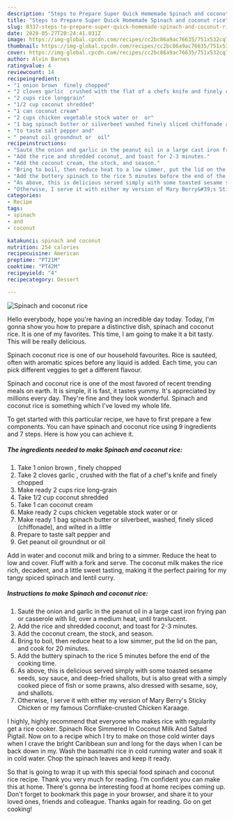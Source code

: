 ```yaml
---
description: "Steps to Prepare Super Quick Homemade Spinach and coconut rice"
title: "Steps to Prepare Super Quick Homemade Spinach and coconut rice"
slug: 8337-steps-to-prepare-super-quick-homemade-spinach-and-coconut-rice
date: 2020-05-27T20:24:41.031Z
image: https://img-global.cpcdn.com/recipes/cc2bc86a9ac76635/751x532cq70/spinach-and-coconut-rice-recipe-main-photo.jpg
thumbnail: https://img-global.cpcdn.com/recipes/cc2bc86a9ac76635/751x532cq70/spinach-and-coconut-rice-recipe-main-photo.jpg
cover: https://img-global.cpcdn.com/recipes/cc2bc86a9ac76635/751x532cq70/spinach-and-coconut-rice-recipe-main-photo.jpg
author: Alvin Barnes
ratingvalue: 4
reviewcount: 14
recipeingredient:
- "1 onion brown  finely chopped"
- "2 cloves garlic  crushed with the flat of a chefs knife and finely chopped"
- "2 cups rice longgrain"
- "1/2 cup coconut shredded"
- "1 can coconut cream"
- "2 cups chicken vegetable stock water or  or"
- "1 bag spinach butter or silverbeet washed finely sliced chiffonade and wilted in a little"
- "to taste salt pepper and"
- " peanut oil groundnut or  oil"
recipeinstructions:
- "Sauté the onion and garlic in the peanut oil in a large cast iron frying pan or casserole with lid, over a medium heat, until translucent."
- "Add the rice and shredded coconut, and toast for 2-3 minutes."
- "Add the coconut cream, the stock, and season."
- "Bring to boil, then reduce heat to a low simmer, put the lid on the pan, and cook for 20 minutes."
- "Add the buttery spinach to the rice 5 minutes before the end of the cooking time."
- "As above, this is delicious served simply with some toasted sesame seeds, soy sauce, and deep-fried shallots, but is also great with a simply cooked piece of fish or some prawns, also dressed with sesame, soy, and shallots."
- "Otherwise, I serve it with either my version of Mary Berry&#39;s Sticky Chicken or my famous Cornflake-crusted Chicken Karaage."
categories:
- Recipe
tags:
- spinach
- and
- coconut

katakunci: spinach and coconut 
nutrition: 254 calories
recipecuisine: American
preptime: "PT21M"
cooktime: "PT42M"
recipeyield: "4"
recipecategory: Dessert

---
```



![Spinach and coconut rice](https://img-global.cpcdn.com/recipes/cc2bc86a9ac76635/751x532cq70/spinach-and-coconut-rice-recipe-main-photo.jpg)

Hello everybody, hope you're having an incredible day today. Today, I'm gonna show you how to prepare a distinctive dish, spinach and coconut rice. It is one of my favorites. This time, I am going to make it a bit tasty. This will be really delicious.

Spinach coconut rice is one of our household favourites. Rice is sautéed, often with aromatic spices before any liquid is added. Each time, you can pick different veggies to get a different flavour.

Spinach and coconut rice is one of the most favored of recent trending meals on earth. It is simple, it is fast, it tastes yummy. It's appreciated by millions every day. They're fine and they look wonderful. Spinach and coconut rice is something which I've loved my whole life.


To get started with this particular recipe, we have to first prepare a few components. You can have spinach and coconut rice using 9 ingredients and 7 steps. Here is how you can achieve it.

<!--inarticleads1-->

##### The ingredients needed to make Spinach and coconut rice:

1. Take 1 onion brown , finely chopped
1. Take 2 cloves garlic , crushed with the flat of a chef&#39;s knife and finely chopped
1. Make ready 2 cups rice long-grain
1. Take 1/2 cup coconut shredded
1. Take 1 can coconut cream
1. Make ready 2 cups chicken vegetable stock water or  or
1. Make ready 1 bag spinach butter or silverbeet, washed, finely sliced (chiffonade), and wilted in a little
1. Prepare to taste salt pepper and
1. Get  peanut oil groundnut or  oil


Add in water and coconut milk and bring to a simmer. Reduce the heat to low and cover. Fluff with a fork and serve. The coconut milk makes the rice rich, decadent, and a little sweet tasting, making it the perfect pairing for my tangy spiced spinach and lentil curry. 

<!--inarticleads2-->

##### Instructions to make Spinach and coconut rice:

1. Sauté the onion and garlic in the peanut oil in a large cast iron frying pan or casserole with lid, over a medium heat, until translucent.
1. Add the rice and shredded coconut, and toast for 2-3 minutes.
1. Add the coconut cream, the stock, and season.
1. Bring to boil, then reduce heat to a low simmer, put the lid on the pan, and cook for 20 minutes.
1. Add the buttery spinach to the rice 5 minutes before the end of the cooking time.
1. As above, this is delicious served simply with some toasted sesame seeds, soy sauce, and deep-fried shallots, but is also great with a simply cooked piece of fish or some prawns, also dressed with sesame, soy, and shallots.
1. Otherwise, I serve it with either my version of Mary Berry&#39;s Sticky Chicken or my famous Cornflake-crusted Chicken Karaage.


I highly, highly recommend that everyone who makes rice with regularity get a rice cooker. Spinach Rice Simmered In Coconut Milk And Salted Pigtail. Now on to a recipe which I try to make on those cold winter days when I crave the bright Caribbean sun and long for the days when I can be back down in my. Wash the basmathi rice in cold running water and soak it in cold water. Chop the spinach leaves and keep it ready. 

So that is going to wrap it up with this special food spinach and coconut rice recipe. Thank you very much for reading. I'm confident you can make this at home. There's gonna be interesting food at home recipes coming up. Don't forget to bookmark this page in your browser, and share it to your loved ones, friends and colleague. Thanks again for reading. Go on get cooking!
